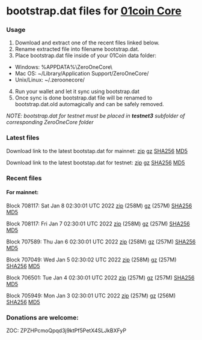 # bootstrap.dat files for [01coin Core](https://01coin.io)

### Usage

1. Download and extract one of the recent files linked below.
2. Rename extracted file into filename bootstrap.dat.
3. Place bootstrap.dat file inside of your 01Coin data folder:
 - Windows: %APPDATA%\ZeroOneCore\
 - Mac OS: ~/Library/Application Support/ZeroOneCore/
 - Unix/Linux: ~/.zeroonecore/
4. Run your wallet and let it sync using bootstrap.dat
5. Once sync is done bootstrap.dat file will be renamed to bootstrap.dat.old automagically and can be safely removed.

_NOTE: bootstrap.dat for testnet must be placed in **testnet3** subfolder of corresponding ZeroOneCore folder_

### Latest files
Download link to the latest bootstap.dat for mainnet: [zip](https://files.01coin.io/mainnet/bootstrap.dat.zip) [gz](https://files.01coin.io/mainnet/bootstrap.dat.tar.gz) [SHA256](https://files.01coin.io/mainnet/sha256.txt) [MD5](https://files.01coin.io/mainnet/md5.txt)

Download link to the latest bootstap.dat for testnet: [zip](https://files.01coin.io/testnet/bootstrap.dat.zip) [gz](https://files.01coin.io/testnet/bootstrap.dat.tar.gz) [SHA256](https://files.01coin.io/testnet/sha256.txt) [MD5](https://files.01coin.io/testnet/md5.txt)

### Recent files

#### For mainnet:

Block 708117: Sat Jan  8 02:30:01 UTC 2022 [zip](https://files.01coin.io/mainnet/2022-01-08/bootstrap.dat.zip) (258M) [gz](https://files.01coin.io/mainnet/2022-01-08/bootstrap.dat.tar.gz) (257M) [SHA256](https://files.01coin.io/mainnet/2022-01-08/sha256.txt) [MD5](https://files.01coin.io/mainnet/2022-01-08/md5.txt)

Block 708117: Fri Jan  7 02:30:01 UTC 2022 [zip](https://files.01coin.io/mainnet/2022-01-07/bootstrap.dat.zip) (258M) [gz](https://files.01coin.io/mainnet/2022-01-07/bootstrap.dat.tar.gz) (257M) [SHA256](https://files.01coin.io/mainnet/2022-01-07/sha256.txt) [MD5](https://files.01coin.io/mainnet/2022-01-07/md5.txt)

Block 707589: Thu Jan  6 02:30:01 UTC 2022 [zip](https://files.01coin.io/mainnet/2022-01-06/bootstrap.dat.zip) (258M) [gz](https://files.01coin.io/mainnet/2022-01-06/bootstrap.dat.tar.gz) (257M) [SHA256](https://files.01coin.io/mainnet/2022-01-06/sha256.txt) [MD5](https://files.01coin.io/mainnet/2022-01-06/md5.txt)

Block 707049: Wed Jan  5 02:30:02 UTC 2022 [zip](https://files.01coin.io/mainnet/2022-01-05/bootstrap.dat.zip) (258M) [gz](https://files.01coin.io/mainnet/2022-01-05/bootstrap.dat.tar.gz) (257M) [SHA256](https://files.01coin.io/mainnet/2022-01-05/sha256.txt) [MD5](https://files.01coin.io/mainnet/2022-01-05/md5.txt)

Block 706501: Tue Jan  4 02:30:01 UTC 2022 [zip](https://files.01coin.io/mainnet/2022-01-04/bootstrap.dat.zip) (257M) [gz](https://files.01coin.io/mainnet/2022-01-04/bootstrap.dat.tar.gz) (257M) [SHA256](https://files.01coin.io/mainnet/2022-01-04/sha256.txt) [MD5](https://files.01coin.io/mainnet/2022-01-04/md5.txt)

Block 705949: Mon Jan  3 02:30:01 UTC 2022 [zip](https://files.01coin.io/mainnet/2022-01-03/bootstrap.dat.zip) (257M) [gz](https://files.01coin.io/mainnet/2022-01-03/bootstrap.dat.tar.gz) (256M) [SHA256](https://files.01coin.io/mainnet/2022-01-03/sha256.txt) [MD5](https://files.01coin.io/mainnet/2022-01-03/md5.txt)


### Donations are welcome:

ZOC: ZPZHPcmoQpqd3j9ktPf5PetX4SLJkBXFyP
